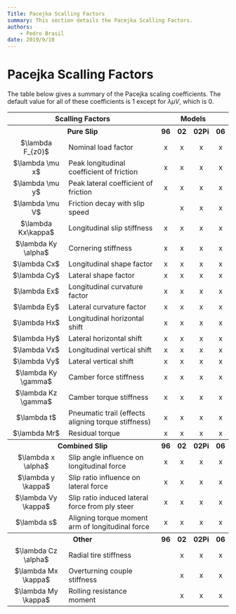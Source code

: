 ```yaml
---
Title: Pacejka Scalling Factors
summary: This section details the Pacejka Scalling Factors.
authors:
    - Pedro Brasil   
date: 2019/9/10
---
```


<script>
MathJax = {
  tex: {
    inlineMath: [['$', '$'], ['\\(', '\\)']]
  }
};
</script>

<script id="MathJax-script" async
  src="https://cdn.jsdelivr.net/npm/mathjax@3/es5/tex-chtml.js">
</script>

# Pacejka Scalling Factors

The table below gives a summary of the Pacejka scaling coefficients. The default value for all of these coefficients is 1 except for $\lambda\mu V$, which is 0.

<table>
    <thead>
        <tr>
            <th colspan="2" style="text-align:center">Scalling Factors</th>
            <th colspan="4" style="text-align:center">Models</th> 
        </tr>
    </thead>
    <tbody>
        <tr>
            <th colspan="2" style="text-align:center">Pure Slip</th>
            <th style="text-align:center">96</th> 
            <th style="text-align:center">02</th> 
            <th style="text-align:center">02Pi</th> 
            <th style="text-align:center">06</th> 
        </tr>
        <tr>
            <td style="text-align:center">$\lambda F_{z0}$</td>
            <td style="text-align:left">Nominal load factor</td>
            <td style="text-align:center">x</td>
            <td style="text-align:center">x</td>
            <td style="text-align:center">x</td>
            <td style="text-align:center">x</td>
        </tr>
        <tr>
            <td style="text-align:center">$\lambda \mu x$</td>
            <td style="text-align:left">Peak longitudinal coefficient of friction</td>
            <td style="text-align:center">x</td>
            <td style="text-align:center">x</td>
            <td style="text-align:center">x</td>
            <td style="text-align:center">x</td>
        </tr>
        <tr>
            <td style="text-align:center">$\lambda \mu y$</td>
            <td style="text-align:left">Peak lateral coefficient of friction</td>
            <td style="text-align:center">x</td>
            <td style="text-align:center">x</td>
            <td style="text-align:center">x</td>
            <td style="text-align:center">x</td>
        </tr>
        <tr>
            <td style="text-align:center">$\lambda \mu V$</td>
            <td style="text-align:left">Friction decay with slip speed</td>
            <td style="text-align:center"> </td>
            <td style="text-align:center">x</td>
            <td style="text-align:center">x</td>
            <td style="text-align:center">x</td>
        </tr>
        <tr>
            <td style="text-align:center">$\lambda Kx\kappa$</td>
            <td style="text-align:left">Longitudinal slip stiffness</td>
            <td style="text-align:center">x</td>
            <td style="text-align:center">x</td>
            <td style="text-align:center">x</td>
            <td style="text-align:center">x</td>
        </tr>
        <tr>
            <td style="text-align:center">$\lambda Ky \alpha$</td>
            <td style="text-align:left">Cornering stiffness</td>
            <td style="text-align:center">x</td>
            <td style="text-align:center">x</td>
            <td style="text-align:center">x</td>
            <td style="text-align:center">x</td>
        </tr>
        <tr>
            <td style="text-align:center">$\lambda Cx$</td>
            <td style="text-align:left">Longitudinal shape factor</td>
            <td style="text-align:center">x</td>
            <td style="text-align:center">x</td>
            <td style="text-align:center">x</td>
            <td style="text-align:center">x</td>
        </tr>
        <tr>
            <td style="text-align:center">$\lambda Cy$</td>
            <td style="text-align:left">Lateral shape factor</td>
            <td style="text-align:center">x</td>
            <td style="text-align:center">x</td>
            <td style="text-align:center">x</td>
            <td style="text-align:center">x</td>
        </tr>
        <tr>
            <td style="text-align:center">$\lambda Ex$</td>
            <td style="text-align:left">Longitudinal curvature factor</td>
            <td style="text-align:center">x</td>
            <td style="text-align:center">x</td>
            <td style="text-align:center">x</td>
            <td style="text-align:center">x</td>
        </tr>
        <tr>
            <td style="text-align:center">$\lambda Ey$</td>
            <td style="text-align:left">Lateral curvature factor</td>
            <td style="text-align:center">x</td>
            <td style="text-align:center">x</td>
            <td style="text-align:center">x</td>
            <td style="text-align:center">x</td>
        </tr>
        <tr>
            <td style="text-align:center">$\lambda Hx$</td>
            <td style="text-align:left">Longitudinal horizontal shift</td>
            <td style="text-align:center">x</td>
            <td style="text-align:center">x</td>
            <td style="text-align:center">x</td>
            <td style="text-align:center">x</td>
        </tr>
        <tr>
            <td style="text-align:center">$\lambda Hy$</td>
            <td style="text-align:left">Lateral horizontal shift</td>
            <td style="text-align:center">x</td>
            <td style="text-align:center">x</td>
            <td style="text-align:center">x</td>
            <td style="text-align:center">x</td>
        </tr>
        <tr>
            <td style="text-align:center">$\lambda Vx$</td>
            <td style="text-align:left">Longitudinal vertical shift</td>
            <td style="text-align:center">x</td>
            <td style="text-align:center">x</td>
            <td style="text-align:center">x</td>
            <td style="text-align:center">x</td>
        </tr>
        <tr>
            <td style="text-align:center">$\lambda Vy$</td>
            <td style="text-align:left">Lateral vertical shift</td>
            <td style="text-align:center">x</td>
            <td style="text-align:center">x</td>
            <td style="text-align:center">x</td>
            <td style="text-align:center">x</td>
        </tr>
        <tr>
            <td style="text-align:center">$\lambda Ky \gamma$</td>
            <td style="text-align:left">Camber force stiffness</td>
            <td style="text-align:center">x</td>
            <td style="text-align:center">x</td>
            <td style="text-align:center">x</td>
            <td style="text-align:center">x</td>
        </tr>
        <tr>
            <td style="text-align:center">$\lambda Kz \gamma$</td>
            <td style="text-align:left">Camber torque stiffness</td>
            <td style="text-align:center">x</td>
            <td style="text-align:center">x</td>
            <td style="text-align:center">x</td>
            <td style="text-align:center">x</td>
        </tr>
        <tr>
            <td style="text-align:center">$\lambda t$</td>
            <td style="text-align:left">Pneumatic trail (effects aligning torque stiffness)</td>
            <td style="text-align:center">x</td>
            <td style="text-align:center">x</td>
            <td style="text-align:center">x</td>
            <td style="text-align:center">x</td>
        </tr>
        <tr>
            <td style="text-align:center">$\lambda Mr$</td>
            <td style="text-align:left">Residual torque</td>
            <td style="text-align:center">x</td>
            <td style="text-align:center">x</td>
            <td style="text-align:center">x</td>
            <td style="text-align:center">x</td>
        </tr>
        <tr>
            <th colspan="2" style="text-align:center">Combined Slip</th>
            <th style="text-align:center">96</th> 
            <th style="text-align:center">02</th> 
            <th style="text-align:center">02Pi</th> 
            <th style="text-align:center">06</th> 
        </tr>
        <tr>
            <td style="text-align:center">$\lambda x \alpha$</td>
            <td style="text-align:left">Slip angle influence on longitudinal force</td>
            <td style="text-align:center">x</td>
            <td style="text-align:center">x</td>
            <td style="text-align:center">x</td>
            <td style="text-align:center">x</td>
        </tr>
        <tr>
            <td style="text-align:center">$\lambda y \kappa$</td>
            <td style="text-align:left">Slip ratio influence on lateral force</td>
            <td style="text-align:center">x</td>
            <td style="text-align:center">x</td>
            <td style="text-align:center">x</td>
            <td style="text-align:center">x</td>
        </tr>
        <tr>
            <td style="text-align:center">$\lambda Vy \kappa$</td>
            <td style="text-align:left">Slip ratio induced lateral force from ply steer</td>
            <td style="text-align:center">x</td>
            <td style="text-align:center">x</td>
            <td style="text-align:center">x</td>
            <td style="text-align:center">x</td>
        </tr>
        <tr>
            <td style="text-align:center">$\lambda s$</td>
            <td style="text-align:left">Aligning torque moment arm of longitudinal force</td>
            <td style="text-align:center">x</td>
            <td style="text-align:center">x</td>
            <td style="text-align:center">x</td>
            <td style="text-align:center">x</td>
        </tr>
        <tr>
            <th colspan="2" style="text-align:center">Other</th>
            <th style="text-align:center">96</th> 
            <th style="text-align:center">02</th> 
            <th style="text-align:center">02Pi</th> 
            <th style="text-align:center">06</th> 
        </tr>
        <tr>
            <td style="text-align:center">$\lambda Cz \alpha$</td>
            <td style="text-align:left">Radial tire stiffness</td>
            <td style="text-align:center"> </td>
            <td style="text-align:center">x</td>
            <td style="text-align:center">x</td>
            <td style="text-align:center">x</td>
        </tr>
        <tr>
            <td style="text-align:center">$\lambda Mx \kappa$</td>
            <td style="text-align:left">Overturning couple stiffness</td>
            <td style="text-align:center"> </td>
            <td style="text-align:center">x</td>
            <td style="text-align:center">x</td>
            <td style="text-align:center">x</td>
        </tr>
        <tr>
            <td style="text-align:center">$\lambda My \kappa$</td>
            <td style="text-align:left">Rolling resistance moment</td>
            <td style="text-align:center"> </td>
            <td style="text-align:center">x</td>
            <td style="text-align:center">x</td>
            <td style="text-align:center">x</td>
        </tr>
    </tbody>
</table>